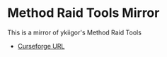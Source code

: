 # Method Raid Tools Mirror

This is a mirror of ykiigor's Method Raid Tools 

- [Curseforge URL](https://www.curseforge.com/wow/addons/method-raid-tools)

